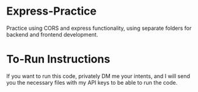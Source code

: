 # Express-Practice


Practice using CORS and express functionality, using separate folders for backend and frontend development.


# To-Run Instructions

If you want to run this code, privately DM me your intents, and I will send you the necessary files with my API keys to be able to run the code. 
